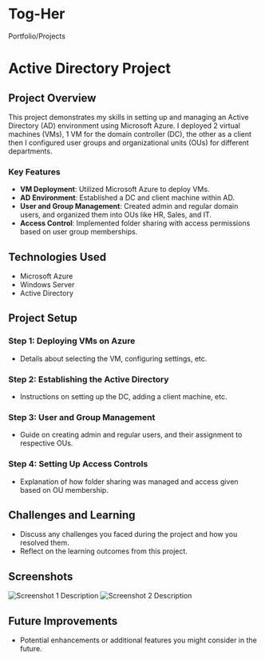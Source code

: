 # Tog-Her
Portfolio/Projects

# Active Directory Project

## Project Overview
This project demonstrates my skills in setting up and managing an Active Directory (AD) environment using Microsoft Azure. I deployed 2 virtual machines (VMs), 1 VM for the domain controller (DC), the other as a client then I configured user groups and organizational units (OUs) for different departments.

### Key Features
- **VM Deployment**: Utilized Microsoft Azure to deploy VMs.
- **AD Environment**: Established a DC and client machine within AD.
- **User and Group Management**: Created admin and regular domain users, and organized them into OUs like HR, Sales, and IT.
- **Access Control**: Implemented folder sharing with access permissions based on user group memberships.

## Technologies Used
- Microsoft Azure
- Windows Server
- Active Directory

## Project Setup

### Step 1: Deploying VMs on Azure
- Details about selecting the VM, configuring settings, etc.

### Step 2: Establishing the Active Directory
- Instructions on setting up the DC, adding a client machine, etc.

### Step 3: User and Group Management
- Guide on creating admin and regular users, and their assignment to respective OUs.

### Step 4: Setting Up Access Controls
- Explanation of how folder sharing was managed and access given based on OU membership.

## Challenges and Learning

- Discuss any challenges you faced during the project and how you resolved them.
- Reflect on the learning outcomes from this project.

## Screenshots

![Screenshot 1 Description](URL_to_screenshot_1)
![Screenshot 2 Description](URL_to_screenshot_2)

## Future Improvements

- Potential enhancements or additional features you might consider in the future.
